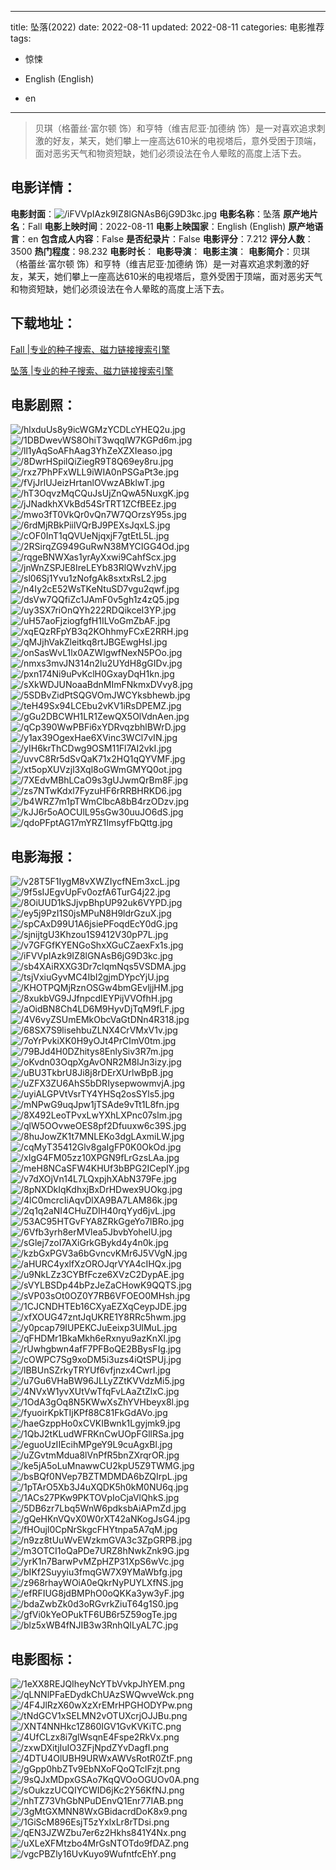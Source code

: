 
---
title: 坠落(2022)
date: 2022-08-11
updated: 2022-08-11
categories: 电影推荐
tags:
- 惊悚

- English (English)
- en
---


> 贝琪（格蕾丝·富尔顿 饰）和亨特（维吉尼亚·加德纳 饰）是一对喜欢追求刺激的好友，某天，她们攀上一座高达610米的电视塔后，意外受困于顶端，面对恶劣天气和物资短缺，她们必须设法在令人晕眩的高度上活下去。

## **电影详情**：

**电影封面**：<img src="https://image.tmdb.org/t/p/w200/iFVVpIAzk9IZ8lGNAsB6jG9D3kc.jpg" alt="/iFVVpIAzk9IZ8lGNAsB6jG9D3kc.jpg" title="/iFVVpIAzk9IZ8lGNAsB6jG9D3kc.jpg">
**电影名称**：坠落
**原产地片名**：Fall
**电影上映时间**：2022-08-11
**电影上映国家**：English (English)
**原产地语言**：en
**包含成人内容**：False
**是否纪录片**：False
**电影评分**：7.212
**评分人数**：3500
**热门程度**：98.232
**电影时长**：
**电影导演**：
**电影主演**：
**电影简介**：贝琪（格蕾丝·富尔顿 饰）和亨特（维吉尼亚·加德纳 饰）是一对喜欢追求刺激的好友，某天，她们攀上一座高达610米的电视塔后，意外受困于顶端，面对恶劣天气和物资短缺，她们必须设法在令人晕眩的高度上活下去。

## **下载地址**：
[Fall |专业的种子搜索、磁力链接搜索引擎](https://movie.amd794.com:2083/?search=Fall&ordering=&mode=match_phrase&page_size=10&page=1)

[坠落 |专业的种子搜索、磁力链接搜索引擎](https://movie.amd794.com:2083/?search=%E5%9D%A0%E8%90%BD&ordering=&mode=match_phrase&page_size=10&page=1)
 

## **电影剧照**：
<img src="https://image.tmdb.org/t/p/original/hlxduUs8y9icWGMzYCDLcYHEQ2u.jpg" alt="/hlxduUs8y9icWGMzYCDLcYHEQ2u.jpg" title="/hlxduUs8y9icWGMzYCDLcYHEQ2u.jpg"><img src="https://image.tmdb.org/t/p/original/1DBDwevWS8OhiT3wqqlW7KGPd6m.jpg" alt="/1DBDwevWS8OhiT3wqqlW7KGPd6m.jpg" title="/1DBDwevWS8OhiT3wqqlW7KGPd6m.jpg"><img src="https://image.tmdb.org/t/p/original/ll1yAqSoAFhAag3YhZeXZXIeaso.jpg" alt="/ll1yAqSoAFhAag3YhZeXZXIeaso.jpg" title="/ll1yAqSoAFhAag3YhZeXZXIeaso.jpg"><img src="https://image.tmdb.org/t/p/original/8DwrHSpilQiZiegR9T8Q69ey8ru.jpg" alt="/8DwrHSpilQiZiegR9T8Q69ey8ru.jpg" title="/8DwrHSpilQiZiegR9T8Q69ey8ru.jpg"><img src="https://image.tmdb.org/t/p/original/rxz7PhPFxWLL9iWIA0nPSGaPt3e.jpg" alt="/rxz7PhPFxWLL9iWIA0nPSGaPt3e.jpg" title="/rxz7PhPFxWLL9iWIA0nPSGaPt3e.jpg"><img src="https://image.tmdb.org/t/p/original/fVjJrlUJeizHrtanlOVwzABklwT.jpg" alt="/fVjJrlUJeizHrtanlOVwzABklwT.jpg" title="/fVjJrlUJeizHrtanlOVwzABklwT.jpg"><img src="https://image.tmdb.org/t/p/original/hT3OqvzMqCQuJsUjZnQwA5NuxgK.jpg" alt="/hT3OqvzMqCQuJsUjZnQwA5NuxgK.jpg" title="/hT3OqvzMqCQuJsUjZnQwA5NuxgK.jpg"><img src="https://image.tmdb.org/t/p/original/jJNadkhXVkBd54SrTRT1ZCfBEEz.jpg" alt="/jJNadkhXVkBd54SrTRT1ZCfBEEz.jpg" title="/jJNadkhXVkBd54SrTRT1ZCfBEEz.jpg"><img src="https://image.tmdb.org/t/p/original/mwo3fT0VkQr0vQn7W7QOrzsY95s.jpg" alt="/mwo3fT0VkQr0vQn7W7QOrzsY95s.jpg" title="/mwo3fT0VkQr0vQn7W7QOrzsY95s.jpg"><img src="https://image.tmdb.org/t/p/original/6rdMjRBkPiilVQrBJ9PEXsJqxLS.jpg" alt="/6rdMjRBkPiilVQrBJ9PEXsJqxLS.jpg" title="/6rdMjRBkPiilVQrBJ9PEXsJqxLS.jpg"><img src="https://image.tmdb.org/t/p/original/cOF0InT1qQVUeNjqxjF7gtEtL5L.jpg" alt="/cOF0InT1qQVUeNjqxjF7gtEtL5L.jpg" title="/cOF0InT1qQVUeNjqxjF7gtEtL5L.jpg"><img src="https://image.tmdb.org/t/p/original/2RSirqZG949GuRwN38MYCIGG4Od.jpg" alt="/2RSirqZG949GuRwN38MYCIGG4Od.jpg" title="/2RSirqZG949GuRwN38MYCIGG4Od.jpg"><img src="https://image.tmdb.org/t/p/original/rqgeBNWXas1yrAyXxwi9CahfScx.jpg" alt="/rqgeBNWXas1yrAyXxwi9CahfScx.jpg" title="/rqgeBNWXas1yrAyXxwi9CahfScx.jpg"><img src="https://image.tmdb.org/t/p/original/jnWnZSPJE8IreLEYb83RlQWvzhV.jpg" alt="/jnWnZSPJE8IreLEYb83RlQWvzhV.jpg" title="/jnWnZSPJE8IreLEYb83RlQWvzhV.jpg"><img src="https://image.tmdb.org/t/p/original/sl06Sj1Yvu1zNofgAk8sxtxRsL2.jpg" alt="/sl06Sj1Yvu1zNofgAk8sxtxRsL2.jpg" title="/sl06Sj1Yvu1zNofgAk8sxtxRsL2.jpg"><img src="https://image.tmdb.org/t/p/original/n4Iy2cE52WsTKeNtuSD7vgu2qwf.jpg" alt="/n4Iy2cE52WsTKeNtuSD7vgu2qwf.jpg" title="/n4Iy2cE52WsTKeNtuSD7vgu2qwf.jpg"><img src="https://image.tmdb.org/t/p/original/dsVw7QQfiZc1JAmF0v5gh1z4zQ5.jpg" alt="/dsVw7QQfiZc1JAmF0v5gh1z4zQ5.jpg" title="/dsVw7QQfiZc1JAmF0v5gh1z4zQ5.jpg"><img src="https://image.tmdb.org/t/p/original/uy3SX7riOnQYh222RDQikceI3YP.jpg" alt="/uy3SX7riOnQYh222RDQikceI3YP.jpg" title="/uy3SX7riOnQYh222RDQikceI3YP.jpg"><img src="https://image.tmdb.org/t/p/original/uH57aoFjziogfgfH1ILVoGmZbAF.jpg" alt="/uH57aoFjziogfgfH1ILVoGmZbAF.jpg" title="/uH57aoFjziogfgfH1ILVoGmZbAF.jpg"><img src="https://image.tmdb.org/t/p/original/xqEQzRFpYB3q2KOhhmyFCxE2RRH.jpg" alt="/xqEQzRFpYB3q2KOhhmyFCxE2RRH.jpg" title="/xqEQzRFpYB3q2KOhhmyFCxE2RRH.jpg"><img src="https://image.tmdb.org/t/p/original/qMJjhVakZleitkq8rtJBGEwgHsI.jpg" alt="/qMJjhVakZleitkq8rtJBGEwgHsI.jpg" title="/qMJjhVakZleitkq8rtJBGEwgHsI.jpg"><img src="https://image.tmdb.org/t/p/original/onSasWvL1lx0AZWlgwfNexN5POo.jpg" alt="/onSasWvL1lx0AZWlgwfNexN5POo.jpg" title="/onSasWvL1lx0AZWlgwfNexN5POo.jpg"><img src="https://image.tmdb.org/t/p/original/nmxs3mvJN314n2lu2UYdH8gGIDv.jpg" alt="/nmxs3mvJN314n2lu2UYdH8gGIDv.jpg" title="/nmxs3mvJN314n2lu2UYdH8gGIDv.jpg"><img src="https://image.tmdb.org/t/p/original/pxn174Ni9uPvKclH0GxayDqH1kn.jpg" alt="/pxn174Ni9uPvKclH0GxayDqH1kn.jpg" title="/pxn174Ni9uPvKclH0GxayDqH1kn.jpg"><img src="https://image.tmdb.org/t/p/original/sXkWDJUNoaaBdnMImFNkmxDVvy8.jpg" alt="/sXkWDJUNoaaBdnMImFNkmxDVvy8.jpg" title="/sXkWDJUNoaaBdnMImFNkmxDVvy8.jpg"><img src="https://image.tmdb.org/t/p/original/5SDBvZidPtSQGVOmJWCYksbhewb.jpg" alt="/5SDBvZidPtSQGVOmJWCYksbhewb.jpg" title="/5SDBvZidPtSQGVOmJWCYksbhewb.jpg"><img src="https://image.tmdb.org/t/p/original/teH49Sx94LCEbu2vKV1iRsDPEMZ.jpg" alt="/teH49Sx94LCEbu2vKV1iRsDPEMZ.jpg" title="/teH49Sx94LCEbu2vKV1iRsDPEMZ.jpg"><img src="https://image.tmdb.org/t/p/original/gGu2DBCWH1LR1ZewQX5OlVdnAen.jpg" alt="/gGu2DBCWH1LR1ZewQX5OlVdnAen.jpg" title="/gGu2DBCWH1LR1ZewQX5OlVdnAen.jpg"><img src="https://image.tmdb.org/t/p/original/qCp390WwPBFi6xYDRvqzbhlBWrD.jpg" alt="/qCp390WwPBFi6xYDRvqzbhlBWrD.jpg" title="/qCp390WwPBFi6xYDRvqzbhlBWrD.jpg"><img src="https://image.tmdb.org/t/p/original/y1ax39OgexHae6XVinc3WCl7vIN.jpg" alt="/y1ax39OgexHae6XVinc3WCl7vIN.jpg" title="/y1ax39OgexHae6XVinc3WCl7vIN.jpg"><img src="https://image.tmdb.org/t/p/original/yIH6krThCDwg9OSM11Fl7AI2vkI.jpg" alt="/yIH6krThCDwg9OSM11Fl7AI2vkI.jpg" title="/yIH6krThCDwg9OSM11Fl7AI2vkI.jpg"><img src="https://image.tmdb.org/t/p/original/uvvC8Rr5dSvQaK71x2HQ1qQYVMF.jpg" alt="/uvvC8Rr5dSvQaK71x2HQ1qQYVMF.jpg" title="/uvvC8Rr5dSvQaK71x2HQ1qQYVMF.jpg"><img src="https://image.tmdb.org/t/p/original/xt5opXUVzjl3Xql8oGWmGMYQ0ot.jpg" alt="/xt5opXUVzjl3Xql8oGWmGMYQ0ot.jpg" title="/xt5opXUVzjl3Xql8oGWmGMYQ0ot.jpg"><img src="https://image.tmdb.org/t/p/original/7XEdvMBhLCaO9s3gUJwmQrBm8F.jpg" alt="/7XEdvMBhLCaO9s3gUJwmQrBm8F.jpg" title="/7XEdvMBhLCaO9s3gUJwmQrBm8F.jpg"><img src="https://image.tmdb.org/t/p/original/zs7NTwKdxl7FyzuHF6rRRBHRKD6.jpg" alt="/zs7NTwKdxl7FyzuHF6rRRBHRKD6.jpg" title="/zs7NTwKdxl7FyzuHF6rRRBHRKD6.jpg"><img src="https://image.tmdb.org/t/p/original/b4WRZ7m1pTWmClbcA8bB4rzODzv.jpg" alt="/b4WRZ7m1pTWmClbcA8bB4rzODzv.jpg" title="/b4WRZ7m1pTWmClbcA8bB4rzODzv.jpg"><img src="https://image.tmdb.org/t/p/original/kJJ6r5oAOCUlL95sGw30uuJO6dS.jpg" alt="/kJJ6r5oAOCUlL95sGw30uuJO6dS.jpg" title="/kJJ6r5oAOCUlL95sGw30uuJO6dS.jpg"><img src="https://image.tmdb.org/t/p/original/qdoPFptAG17mYRZ1ImsyfFbQttg.jpg" alt="/qdoPFptAG17mYRZ1ImsyfFbQttg.jpg" title="/qdoPFptAG17mYRZ1ImsyfFbQttg.jpg">

## **电影海报**：
<img src="https://image.tmdb.org/t/p/original/v28T5F1IygM8vXWZIycfNEm3xcL.jpg" alt="/v28T5F1IygM8vXWZIycfNEm3xcL.jpg" title="/v28T5F1IygM8vXWZIycfNEm3xcL.jpg"><img src="https://image.tmdb.org/t/p/original/9f5sIJEgvUpFv0ozfA6TurG4j22.jpg" alt="/9f5sIJEgvUpFv0ozfA6TurG4j22.jpg" title="/9f5sIJEgvUpFv0ozfA6TurG4j22.jpg"><img src="https://image.tmdb.org/t/p/original/8OiUUD1kSJjvpBhpUP92uk6VYPD.jpg" alt="/8OiUUD1kSJjvpBhpUP92uk6VYPD.jpg" title="/8OiUUD1kSJjvpBhpUP92uk6VYPD.jpg"><img src="https://image.tmdb.org/t/p/original/ey5j9PzI1S0jsMPuN8H9ldrGzuX.jpg" alt="/ey5j9PzI1S0jsMPuN8H9ldrGzuX.jpg" title="/ey5j9PzI1S0jsMPuN8H9ldrGzuX.jpg"><img src="https://image.tmdb.org/t/p/original/spCAxD99U1A6jsiePFoqdEcY0dG.jpg" alt="/spCAxD99U1A6jsiePFoqdEcY0dG.jpg" title="/spCAxD99U1A6jsiePFoqdEcY0dG.jpg"><img src="https://image.tmdb.org/t/p/original/sjnijtgU3Khzou1S9412V30pP7L.jpg" alt="/sjnijtgU3Khzou1S9412V30pP7L.jpg" title="/sjnijtgU3Khzou1S9412V30pP7L.jpg"><img src="https://image.tmdb.org/t/p/original/v7GFGfKYENGoShxXGuCZaexFx1s.jpg" alt="/v7GFGfKYENGoShxXGuCZaexFx1s.jpg" title="/v7GFGfKYENGoShxXGuCZaexFx1s.jpg"><img src="https://image.tmdb.org/t/p/original/iFVVpIAzk9IZ8lGNAsB6jG9D3kc.jpg" alt="/iFVVpIAzk9IZ8lGNAsB6jG9D3kc.jpg" title="/iFVVpIAzk9IZ8lGNAsB6jG9D3kc.jpg"><img src="https://image.tmdb.org/t/p/original/sb4XAiRXXG3Dr7clqmNqs5VSDMA.jpg" alt="/sb4XAiRXXG3Dr7clqmNqs5VSDMA.jpg" title="/sb4XAiRXXG3Dr7clqmNqs5VSDMA.jpg"><img src="https://image.tmdb.org/t/p/original/tsjVxiuGyvMC4IbI2gjmDYpcYjU.jpg" alt="/tsjVxiuGyvMC4IbI2gjmDYpcYjU.jpg" title="/tsjVxiuGyvMC4IbI2gjmDYpcYjU.jpg"><img src="https://image.tmdb.org/t/p/original/KHOTPQMjRznOSGw4bmGEvljjHM.jpg" alt="/KHOTPQMjRznOSGw4bmGEvljjHM.jpg" title="/KHOTPQMjRznOSGw4bmGEvljjHM.jpg"><img src="https://image.tmdb.org/t/p/original/8xukbVG9JJfnpcdIEYPijVVOfhH.jpg" alt="/8xukbVG9JJfnpcdIEYPijVVOfhH.jpg" title="/8xukbVG9JJfnpcdIEYPijVVOfhH.jpg"><img src="https://image.tmdb.org/t/p/original/aOidBN8Ch4LD6M9HyvDjTqM9fLF.jpg" alt="/aOidBN8Ch4LD6M9HyvDjTqM9fLF.jpg" title="/aOidBN8Ch4LD6M9HyvDjTqM9fLF.jpg"><img src="https://image.tmdb.org/t/p/original/4V6vyZSUmEMkObcVaGtDNn4R318.jpg" alt="/4V6vyZSUmEMkObcVaGtDNn4R318.jpg" title="/4V6vyZSUmEMkObcVaGtDNn4R318.jpg"><img src="https://image.tmdb.org/t/p/original/68SX7S9lisehbuZLNX4CrVMxV1v.jpg" alt="/68SX7S9lisehbuZLNX4CrVMxV1v.jpg" title="/68SX7S9lisehbuZLNX4CrVMxV1v.jpg"><img src="https://image.tmdb.org/t/p/original/7oYrPvkiXK0H9yOJt4PrCImV0tm.jpg" alt="/7oYrPvkiXK0H9yOJt4PrCImV0tm.jpg" title="/7oYrPvkiXK0H9yOJt4PrCImV0tm.jpg"><img src="https://image.tmdb.org/t/p/original/79BJd4H0DZhitys8EnlySiv3R7m.jpg" alt="/79BJd4H0DZhitys8EnlySiv3R7m.jpg" title="/79BJd4H0DZhitys8EnlySiv3R7m.jpg"><img src="https://image.tmdb.org/t/p/original/oKvdn03OqpXgAvONR2M8IJn3izy.jpg" alt="/oKvdn03OqpXgAvONR2M8IJn3izy.jpg" title="/oKvdn03OqpXgAvONR2M8IJn3izy.jpg"><img src="https://image.tmdb.org/t/p/original/uBU3TkbrU8Ji8j8rDErXUrlwBpB.jpg" alt="/uBU3TkbrU8Ji8j8rDErXUrlwBpB.jpg" title="/uBU3TkbrU8Ji8j8rDErXUrlwBpB.jpg"><img src="https://image.tmdb.org/t/p/original/uZFX3ZU6AhS5bDRIysepwowmvjA.jpg" alt="/uZFX3ZU6AhS5bDRIysepwowmvjA.jpg" title="/uZFX3ZU6AhS5bDRIysepwowmvjA.jpg"><img src="https://image.tmdb.org/t/p/original/uyiALGPVtVsrTY4YHSq2osSYls5.jpg" alt="/uyiALGPVtVsrTY4YHSq2osSYls5.jpg" title="/uyiALGPVtVsrTY4YHSq2osSYls5.jpg"><img src="https://image.tmdb.org/t/p/original/mNPwG9uqJpw1jTSAde9vTt1L8fn.jpg" alt="/mNPwG9uqJpw1jTSAde9vTt1L8fn.jpg" title="/mNPwG9uqJpw1jTSAde9vTt1L8fn.jpg"><img src="https://image.tmdb.org/t/p/original/8X492LeoTPvxLwYXhLXPnc07slm.jpg" alt="/8X492LeoTPvxLwYXhLXPnc07slm.jpg" title="/8X492LeoTPvxLwYXhLXPnc07slm.jpg"><img src="https://image.tmdb.org/t/p/original/qlW5OOvweOES8pf2Dfuuxw6c39S.jpg" alt="/qlW5OOvweOES8pf2Dfuuxw6c39S.jpg" title="/qlW5OOvweOES8pf2Dfuuxw6c39S.jpg"><img src="https://image.tmdb.org/t/p/original/8huJowZK1t7MNLEKo3dgLAxmiLW.jpg" alt="/8huJowZK1t7MNLEKo3dgLAxmiLW.jpg" title="/8huJowZK1t7MNLEKo3dgLAxmiLW.jpg"><img src="https://image.tmdb.org/t/p/original/cqMyT35412Glv8gaIgFP0K0OkOd.jpg" alt="/cqMyT35412Glv8gaIgFP0K0OkOd.jpg" title="/cqMyT35412Glv8gaIgFP0K0OkOd.jpg"><img src="https://image.tmdb.org/t/p/original/xIgG4FM05zz10XPGN9fLrGzsLAa.jpg" alt="/xIgG4FM05zz10XPGN9fLrGzsLAa.jpg" title="/xIgG4FM05zz10XPGN9fLrGzsLAa.jpg"><img src="https://image.tmdb.org/t/p/original/meH8NCaSFW4KHUf3bBPG2ICeplY.jpg" alt="/meH8NCaSFW4KHUf3bBPG2ICeplY.jpg" title="/meH8NCaSFW4KHUf3bBPG2ICeplY.jpg"><img src="https://image.tmdb.org/t/p/original/v7dXOjVn14L7LQxpjhXAbN379Fe.jpg" alt="/v7dXOjVn14L7LQxpjhXAbN379Fe.jpg" title="/v7dXOjVn14L7LQxpjhXAbN379Fe.jpg"><img src="https://image.tmdb.org/t/p/original/8pNXDkIqKdhxjBxDrHDwex9UOkg.jpg" alt="/8pNXDkIqKdhxjBxDrHDwex9UOkg.jpg" title="/8pNXDkIqKdhxjBxDrHDwex9UOkg.jpg"><img src="https://image.tmdb.org/t/p/original/4lC0mcrcIiAqvDlXA9BA7LAM86k.jpg" alt="/4lC0mcrcIiAqvDlXA9BA7LAM86k.jpg" title="/4lC0mcrcIiAqvDlXA9BA7LAM86k.jpg"><img src="https://image.tmdb.org/t/p/original/2q1q2aNI4CHuZDIH40rqYyd6jvL.jpg" alt="/2q1q2aNI4CHuZDIH40rqYyd6jvL.jpg" title="/2q1q2aNI4CHuZDIH40rqYyd6jvL.jpg"><img src="https://image.tmdb.org/t/p/original/53AC95HTGvFYA8ZRkGgeYo7lBRo.jpg" alt="/53AC95HTGvFYA8ZRkGgeYo7lBRo.jpg" title="/53AC95HTGvFYA8ZRkGgeYo7lBRo.jpg"><img src="https://image.tmdb.org/t/p/original/6Vfb3yrh8erMVlea5JbvbYohelU.jpg" alt="/6Vfb3yrh8erMVlea5JbvbYohelU.jpg" title="/6Vfb3yrh8erMVlea5JbvbYohelU.jpg"><img src="https://image.tmdb.org/t/p/original/sGlej7zoI7AXiGrkGBykd4y4n0k.jpg" alt="/sGlej7zoI7AXiGrkGBykd4y4n0k.jpg" title="/sGlej7zoI7AXiGrkGBykd4y4n0k.jpg"><img src="https://image.tmdb.org/t/p/original/kzbGxPGV3a6bGvncvKMr6J5VVgN.jpg" alt="/kzbGxPGV3a6bGvncvKMr6J5VVgN.jpg" title="/kzbGxPGV3a6bGvncvKMr6J5VVgN.jpg"><img src="https://image.tmdb.org/t/p/original/aHURC4yxlfXzOROJqrVYA4cIHQx.jpg" alt="/aHURC4yxlfXzOROJqrVYA4cIHQx.jpg" title="/aHURC4yxlfXzOROJqrVYA4cIHQx.jpg"><img src="https://image.tmdb.org/t/p/original/u9NkLZz3CYBfFcze6XVzC2DypAE.jpg" alt="/u9NkLZz3CYBfFcze6XVzC2DypAE.jpg" title="/u9NkLZz3CYBfFcze6XVzC2DypAE.jpg"><img src="https://image.tmdb.org/t/p/original/sVYLBSDp44bPzJeZaCHowK9QQTS.jpg" alt="/sVYLBSDp44bPzJeZaCHowK9QQTS.jpg" title="/sVYLBSDp44bPzJeZaCHowK9QQTS.jpg"><img src="https://image.tmdb.org/t/p/original/sVP03sOt0OZ0Y7RB6VFOEO0MHsh.jpg" alt="/sVP03sOt0OZ0Y7RB6VFOEO0MHsh.jpg" title="/sVP03sOt0OZ0Y7RB6VFOEO0MHsh.jpg"><img src="https://image.tmdb.org/t/p/original/1CJCNDHTEb16CXyaEZXqCeypJDE.jpg" alt="/1CJCNDHTEb16CXyaEZXqCeypJDE.jpg" title="/1CJCNDHTEb16CXyaEZXqCeypJDE.jpg"><img src="https://image.tmdb.org/t/p/original/xfXOUG47zntJqUKRE1Y8RRc5hwm.jpg" alt="/xfXOUG47zntJqUKRE1Y8RRc5hwm.jpg" title="/xfXOUG47zntJqUKRE1Y8RRc5hwm.jpg"><img src="https://image.tmdb.org/t/p/original/y0pcap79IUPEKCJuEeixp3UlMuL.jpg" alt="/y0pcap79IUPEKCJuEeixp3UlMuL.jpg" title="/y0pcap79IUPEKCJuEeixp3UlMuL.jpg"><img src="https://image.tmdb.org/t/p/original/qFHDMr1BkaMkh6eRxnyu9azKnXl.jpg" alt="/qFHDMr1BkaMkh6eRxnyu9azKnXl.jpg" title="/qFHDMr1BkaMkh6eRxnyu9azKnXl.jpg"><img src="https://image.tmdb.org/t/p/original/rUwhgbwn4afF7PFBoQE2BBysFIg.jpg" alt="/rUwhgbwn4afF7PFBoQE2BBysFIg.jpg" title="/rUwhgbwn4afF7PFBoQE2BBysFIg.jpg"><img src="https://image.tmdb.org/t/p/original/cOWPC7Sg9xoDM5i3uzs4iQtSPUj.jpg" alt="/cOWPC7Sg9xoDM5i3uzs4iQtSPUj.jpg" title="/cOWPC7Sg9xoDM5i3uzs4iQtSPUj.jpg"><img src="https://image.tmdb.org/t/p/original/lBBUnSZrkyTRYUf6vfjnzx4CwrI.jpg" alt="/lBBUnSZrkyTRYUf6vfjnzx4CwrI.jpg" title="/lBBUnSZrkyTRYUf6vfjnzx4CwrI.jpg"><img src="https://image.tmdb.org/t/p/original/u7Gu6VHaBW96JLLyZZtKVVdzMi5.jpg" alt="/u7Gu6VHaBW96JLLyZZtKVVdzMi5.jpg" title="/u7Gu6VHaBW96JLLyZZtKVVdzMi5.jpg"><img src="https://image.tmdb.org/t/p/original/4NVxW1yvXUtVwTfqFvLAaZtZlxC.jpg" alt="/4NVxW1yvXUtVwTfqFvLAaZtZlxC.jpg" title="/4NVxW1yvXUtVwTfqFvLAaZtZlxC.jpg"><img src="https://image.tmdb.org/t/p/original/1OdA3gOq8N5KWwXsZhYVHbeyx8l.jpg" alt="/1OdA3gOq8N5KWwXsZhYVHbeyx8l.jpg" title="/1OdA3gOq8N5KWwXsZhYVHbeyx8l.jpg"><img src="https://image.tmdb.org/t/p/original/fyuoirKpkTIjKPf88C81FkGdAVo.jpg" alt="/fyuoirKpkTIjKPf88C81FkGdAVo.jpg" title="/fyuoirKpkTIjKPf88C81FkGdAVo.jpg"><img src="https://image.tmdb.org/t/p/original/haeGzppHo0xCVKIBwnk1Lgyjmk9.jpg" alt="/haeGzppHo0xCVKIBwnk1Lgyjmk9.jpg" title="/haeGzppHo0xCVKIBwnk1Lgyjmk9.jpg"><img src="https://image.tmdb.org/t/p/original/1QbJ2tKLudWFRKnCwUOpFGllRSa.jpg" alt="/1QbJ2tKLudWFRKnCwUOpFGllRSa.jpg" title="/1QbJ2tKLudWFRKnCwUOpFGllRSa.jpg"><img src="https://image.tmdb.org/t/p/original/eguoUzIIEcihMPgeY9L9cuAgxBl.jpg" alt="/eguoUzIIEcihMPgeY9L9cuAgxBl.jpg" title="/eguoUzIIEcihMPgeY9L9cuAgxBl.jpg"><img src="https://image.tmdb.org/t/p/original/uZGvtmMdua8lVnPfR5bnZXrqrOR.jpg" alt="/uZGvtmMdua8lVnPfR5bnZXrqrOR.jpg" title="/uZGvtmMdua8lVnPfR5bnZXrqrOR.jpg"><img src="https://image.tmdb.org/t/p/original/ke5jA5oLuMnawwCU2kpU5Z9TWMG.jpg" alt="/ke5jA5oLuMnawwCU2kpU5Z9TWMG.jpg" title="/ke5jA5oLuMnawwCU2kpU5Z9TWMG.jpg"><img src="https://image.tmdb.org/t/p/original/bsBQf0NVep7BZTMDMDA6bZQIrpL.jpg" alt="/bsBQf0NVep7BZTMDMDA6bZQIrpL.jpg" title="/bsBQf0NVep7BZTMDMDA6bZQIrpL.jpg"><img src="https://image.tmdb.org/t/p/original/1pTArO5Xb3J4uXQDK5h0kM0NU6q.jpg" alt="/1pTArO5Xb3J4uXQDK5h0kM0NU6q.jpg" title="/1pTArO5Xb3J4uXQDK5h0kM0NU6q.jpg"><img src="https://image.tmdb.org/t/p/original/1ACs27PKw9PKTOVpIoCjaVlQhkS.jpg" alt="/1ACs27PKw9PKTOVpIoCjaVlQhkS.jpg" title="/1ACs27PKw9PKTOVpIoCjaVlQhkS.jpg"><img src="https://image.tmdb.org/t/p/original/5DB6zr7Lbq5WnW6pdksbAiAPmZd.jpg" alt="/5DB6zr7Lbq5WnW6pdksbAiAPmZd.jpg" title="/5DB6zr7Lbq5WnW6pdksbAiAPmZd.jpg"><img src="https://image.tmdb.org/t/p/original/gQeHKnVQvX0W0rXT42aNKogJsG4.jpg" alt="/gQeHKnVQvX0W0rXT42aNKogJsG4.jpg" title="/gQeHKnVQvX0W0rXT42aNKogJsG4.jpg"><img src="https://image.tmdb.org/t/p/original/fHOujl0CpNrSkgcFHYtnpa5A7qM.jpg" alt="/fHOujl0CpNrSkgcFHYtnpa5A7qM.jpg" title="/fHOujl0CpNrSkgcFHYtnpa5A7qM.jpg"><img src="https://image.tmdb.org/t/p/original/n9zz8tUuWvEWzkmGVA3c3ZpGRPB.jpg" alt="/n9zz8tUuWvEWzkmGVA3c3ZpGRPB.jpg" title="/n9zz8tUuWvEWzkmGVA3c3ZpGRPB.jpg"><img src="https://image.tmdb.org/t/p/original/m3OTCI1oQaPDe7URZ8hNwkZnk9G.jpg" alt="/m3OTCI1oQaPDe7URZ8hNwkZnk9G.jpg" title="/m3OTCI1oQaPDe7URZ8hNwkZnk9G.jpg"><img src="https://image.tmdb.org/t/p/original/yrK1n7BarwPvMZpHZP31XpS6wVc.jpg" alt="/yrK1n7BarwPvMZpHZP31XpS6wVc.jpg" title="/yrK1n7BarwPvMZpHZP31XpS6wVc.jpg"><img src="https://image.tmdb.org/t/p/original/bIKf2Suyyiu3fmqGW7X9YMaWbfg.jpg" alt="/bIKf2Suyyiu3fmqGW7X9YMaWbfg.jpg" title="/bIKf2Suyyiu3fmqGW7X9YMaWbfg.jpg"><img src="https://image.tmdb.org/t/p/original/z968rhayWOiA0eQkrNyPUYLXfNS.jpg" alt="/z968rhayWOiA0eQkrNyPUYLXfNS.jpg" title="/z968rhayWOiA0eQkrNyPUYLXfNS.jpg"><img src="https://image.tmdb.org/t/p/original/efRFIUG8jdBMPhO0oQKKa3yw3yF.jpg" alt="/efRFIUG8jdBMPhO0oQKKa3yw3yF.jpg" title="/efRFIUG8jdBMPhO0oQKKa3yw3yF.jpg"><img src="https://image.tmdb.org/t/p/original/bdaZwbZk0d3oRGvrkZiuT64g1S0.jpg" alt="/bdaZwbZk0d3oRGvrkZiuT64g1S0.jpg" title="/bdaZwbZk0d3oRGvrkZiuT64g1S0.jpg"><img src="https://image.tmdb.org/t/p/original/gfVi0kYeOPukTF6UB6r5Z59ogTe.jpg" alt="/gfVi0kYeOPukTF6UB6r5Z59ogTe.jpg" title="/gfVi0kYeOPukTF6UB6r5Z59ogTe.jpg"><img src="https://image.tmdb.org/t/p/original/blz5xWB4fNJIB3w3RnhQILyAL7C.jpg" alt="/blz5xWB4fNJIB3w3RnhQILyAL7C.jpg" title="/blz5xWB4fNJIB3w3RnhQILyAL7C.jpg">

## **电影图标**：
<img src="https://image.tmdb.org/t/p/original/1eXX8REJQIheyNcYTbVvkpJhYEM.png" alt="/1eXX8REJQIheyNcYTbVvkpJhYEM.png" title="/1eXX8REJQIheyNcYTbVvkpJhYEM.png"><img src="https://image.tmdb.org/t/p/original/qLNNlPFaEDydkChUAzSWQwveWck.png" alt="/qLNNlPFaEDydkChUAzSWQwveWck.png" title="/qLNNlPFaEDydkChUAzSWQwveWck.png"><img src="https://image.tmdb.org/t/p/original/4F4JlRzX60wXzXrEMrHPGHODYPw.png" alt="/4F4JlRzX60wXzXrEMrHPGHODYPw.png" title="/4F4JlRzX60wXzXrEMrHPGHODYPw.png"><img src="https://image.tmdb.org/t/p/original/tNdGCV1xSELMN2vOTUXcrjOJJBu.png" alt="/tNdGCV1xSELMN2vOTUXcrjOJJBu.png" title="/tNdGCV1xSELMN2vOTUXcrjOJJBu.png"><img src="https://image.tmdb.org/t/p/original/XNT4NNHkc1Z860IGV1GvKVKiTC.png" alt="/XNT4NNHkc1Z860IGV1GvKVKiTC.png" title="/XNT4NNHkc1Z860IGV1GvKVKiTC.png"><img src="https://image.tmdb.org/t/p/original/4UfCLzx8i7glWsqnE4Fspe2RkVx.png" alt="/4UfCLzx8i7glWsqnE4Fspe2RkVx.png" title="/4UfCLzx8i7glWsqnE4Fspe2RkVx.png"><img src="https://image.tmdb.org/t/p/original/zxwDXitjIuIO3ZFjNpdZYvDagfI.png" alt="/zxwDXitjIuIO3ZFjNpdZYvDagfI.png" title="/zxwDXitjIuIO3ZFjNpdZYvDagfI.png"><img src="https://image.tmdb.org/t/p/original/4DTU4OlUBH9URWxAWVsRotR0ZtF.png" alt="/4DTU4OlUBH9URWxAWVsRotR0ZtF.png" title="/4DTU4OlUBH9URWxAWVsRotR0ZtF.png"><img src="https://image.tmdb.org/t/p/original/gGpp0hbZTv9EbNXoFQoQTclFzjt.png" alt="/gGpp0hbZTv9EbNXoFQoQTclFzjt.png" title="/gGpp0hbZTv9EbNXoFQoQTclFzjt.png"><img src="https://image.tmdb.org/t/p/original/9sQJxMDpxGSAo7KqQVOoOGUOv0A.png" alt="/9sQJxMDpxGSAo7KqQVOoOGUOv0A.png" title="/9sQJxMDpxGSAo7KqQVOoOGUOv0A.png"><img src="https://image.tmdb.org/t/p/original/sOukzzUCQIYCWID6jKc2Y56KfNJ.png" alt="/sOukzzUCQIYCWID6jKc2Y56KfNJ.png" title="/sOukzzUCQIYCWID6jKc2Y56KfNJ.png"><img src="https://image.tmdb.org/t/p/original/nhTZ73VhGbNPuDEnvQ1Enr77IAB.png" alt="/nhTZ73VhGbNPuDEnvQ1Enr77IAB.png" title="/nhTZ73VhGbNPuDEnvQ1Enr77IAB.png"><img src="https://image.tmdb.org/t/p/original/3gMtGXMNN8WxGBidacrdDoK8x9.png" alt="/3gMtGXMNN8WxGBidacrdDoK8x9.png" title="/3gMtGXMNN8WxGBidacrdDoK8x9.png"><img src="https://image.tmdb.org/t/p/original/1GiScM896EsjT5zYxlxLr8rTDsi.png" alt="/1GiScM896EsjT5zYxlxLr8rTDsi.png" title="/1GiScM896EsjT5zYxlxLr8rTDsi.png"><img src="https://image.tmdb.org/t/p/original/qEN3JZWZbu7er6z2Hkhs841Y4Nx.png" alt="/qEN3JZWZbu7er6z2Hkhs841Y4Nx.png" title="/qEN3JZWZbu7er6z2Hkhs841Y4Nx.png"><img src="https://image.tmdb.org/t/p/original/uXLeXFMtzbo4MrGsNTOTdo9fDAZ.png" alt="/uXLeXFMtzbo4MrGsNTOTdo9fDAZ.png" title="/uXLeXFMtzbo4MrGsNTOTdo9fDAZ.png"><img src="https://image.tmdb.org/t/p/original/vgcPBZly16UvKuyo9WufntfcEhY.png" alt="/vgcPBZly16UvKuyo9WufntfcEhY.png" title="/vgcPBZly16UvKuyo9WufntfcEhY.png">
